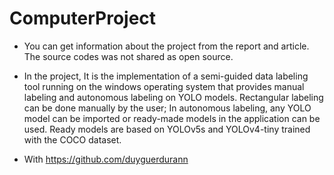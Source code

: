 # ComputerProject

- You can get information about the project from the report and article. The source codes was not shared as open source.

- In the project, It is the implementation of a semi-guided data labeling tool running on the windows operating system that provides manual labeling and autonomous labeling on YOLO models. Rectangular labeling can be done manually by the user; In autonomous labeling, any YOLO model can be imported or ready-made models in the application can be used. Ready models are based on YOLOv5s and YOLOv4-tiny trained with the COCO dataset.

- With https://github.com/duyguerdurann
